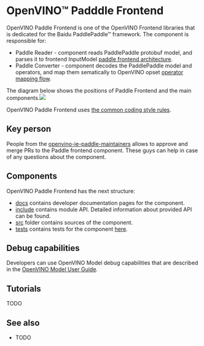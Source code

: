 # OpenVINO™ Padddle Frontend

OpenVINO Paddle Frontend is one of the OpenVINO Frontend libraries that is dedicated for the Baidu PaddlePaddle™ framework. 
The component is responsible for:
 * Paddle Reader - component reads PaddlePaddle protobuf model, and parses it to frontend InputModel [paddle frontend architecture](./docs/paddle_frontend_architecture.md).
 * Paddle Converter - component decodes the PaddlePaddle model and operators, and map them sematically to OpenVINO opset [operator mapping flow](./docs/operation_mapping_flow.md).

The diagram below shows the positions of Paddle Frontend and the main components.![](./docs/img/PaddleFrontendPositioning.PNG)

OpenVINO Paddle Frontend uses [the common coding style rules](../../docs/dev/coding_style.md).

## Key person

People from the [openvino-ie-paddle-maintainers](https://github.com/orgs/openvinotoolkit/teams/openvino-ie-paddle-maintainers) allows to approve and merge PRs to the Paddle frontend component. These guys can help in case of any questions about the component.

## Components

OpenVINO Paddle Frontend has the next structure:
 * [docs](./docs) contains developer documentation pages for the component.
 * [include](./include) contains module API. Detailed information about provided API can be found.
 * [src](./src) folder contains sources of the component.
 * [tests](./tests) contains tests for the component [here](docs/tests.md).

## Debug capabilities

Developers can use OpenVINO Model debug capabilities that are described in the [OpenVINO Model User Guide](https://docs.openvino.ai/nightly/openvino_docs_OV_UG_Model_Representation.html#model-debug-capabilities).

## Tutorials
  TODO

## See also
 * TODO
